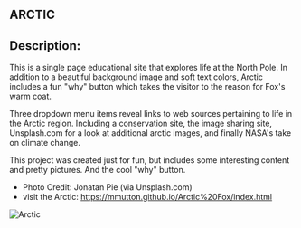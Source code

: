 ## ARCTIC

## Description:
  
This is a single page educational site that explores life at the North Pole.
In addition to a beautiful background image and soft text colors, Arctic includes a fun "why" button which takes the visitor to the reason for Fox's warm coat.

Three dropdown menu items reveal links to web sources pertaining to life in the Arctic region. Including a conservation site, the image sharing site, Unsplash.com for a look at additional arctic images, and finally NASA's take on climate change.

This project was created just for fun, but includes some interesting content and pretty pictures. And the cool "why" button.

* Photo Credit: Jonatan Pie (via Unsplash.com)
* visit the Arctic: https://mmutton.github.io/Arctic%20Fox/index.html 

![Arctic](Project-Portfolio/Artctic/images/ArcticFoxScreenshotcopy.png)
